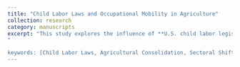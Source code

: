 ```yaml
---
title: "Child Labor Laws and Occupational Mobility in Agriculture"
collection: research
category: manuscripts
excerpt: "This study explores the influence of **U.S. child labor legislation** on the **intergenerational transmission** of **agricultural occupations**. Utilizing data from the U.S. Decennial Census and the Census of Agriculture spanning 1870 to 1930, the analysis employs a **Difference-in-Differences** framework to uncover a notable decline in the likelihood of children from farming families pursuing agricultural careers. The findings reveal that the effects were not uniform, with variations observed across **gender**, **birth order**, and **racial groups**, where disadvantaged populations were more inclined to transition to non-agricultural industries. Furthermore, the research highlights a simultaneous **reduction in the number of farms** and an **increase in average farm size**, indicating a trend toward **sectoral consolidation**. These results underscore the role of child labor laws in shaping **occupational dynamics** and fostering a broader **structural shift away from agriculture.**"
"

keywords: [Child Labor Laws, Agricultural Consolidation, Sectoral Shifts]
---
```

